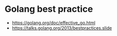 # Golang best practice

- https://golang.org/doc/effective_go.html
- https://talks.golang.org/2013/bestpractices.slide

